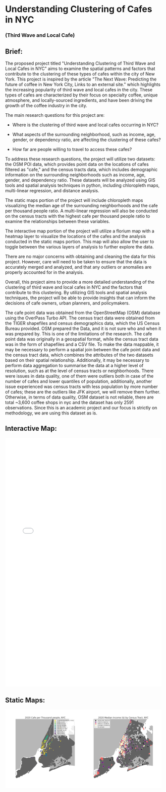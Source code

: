 # Understanding Clustering of Cafes in NYC
### (Third Wave and Local Cafe)

## Brief:
The proposed project titled "Understanding Clustering of Third Wave and Local Cafes in NYC" aims to examine the spatial patterns and factors that contribute to the clustering of these types of cafes within the city of New York. This project is inspired by the article "The Next Wave: Predicting the future of coffee in New York City, Links to an external site." which highlights the increasing popularity of third wave and local cafes in the city. These types of cafes are characterized by their focus on specialty coffee, unique atmosphere, and locally-sourced ingredients, and have been driving the growth of the coffee industry in the city.

The main research questions for this project are:

- Where is the clustering of third wave and local cafes occurring in NYC?

- What aspects of the surrounding neighborhood, such as income, age, gender, or dependency ratio, are affecting the clustering of these cafes?

- How far are people willing to travel to access these cafes?

To address these research questions, the project will utilize two datasets: the OSM POI data, which provides point data on the locations of cafes filtered as "cafe," and the census tracts data, which includes demographic information on the surrounding neighborhoods such as income, age, gender, and dependency ratio. These datasets will be analyzed using GIS tools and spatial analysis techniques in python, including chloropleth maps, multi-linear regression, and distance analysis.

The static maps portion of the project will include chloropleth maps visualizing the median age of the surrounding neighborhoods and the cafe per thousand people ratio. A multi-linear regression will also be conducted on the census tracts with the highest cafe per thousand people ratio to examine the relationships between these variables.

The interactive map portion of the project will utilize a florium map with a heatmap layer to visualize the locations of the cafes and the analysis conducted in the static maps portion. This map will also allow the user to toggle between the various layers of analysis to further explore the data.

There are no major concerns with obtaining and cleaning the data for this project. However, care will need to be taken to ensure that the data is accurately merged and analyzed, and that any outliers or anomalies are properly accounted for in the analysis.

Overall, this project aims to provide a more detailed understanding of the clustering of third wave and local cafes in NYC and the factors that contribute to this clustering. By utilizing GIS tools and spatial analysis techniques, the project will be able to provide insights that can inform the decisions of cafe owners, urban planners, and policymakers.

The cafe point data was obtained from the OpenStreetMap (OSM) database using the OverPass Turbo API. The census tract data were obtained from the TIGER shapefiles and census demographics data, which the US Census Bureau provided.
OSM prepared the Data, and it is not sure who and when it was prepared by. This is one of the limitations of the research.
The cafe point data was originally in a geospatial format, while the census tract data was in the form of shapefiles and a CSV file. To make the data mappable, it may be necessary to perform a spatial join between the cafe point data and the census tract data, which combines the attributes of the two datasets based on their spatial relationship. Additionally, it may be necessary to perform data aggregation to summarise the data at a higher level of resolution, such as at the level of census tracts or neighborhoods.
There were issues in data quality, one of them were outliers both in case of the number of cafes and lower quantiles of population, additionally, another issue experienced was census tracts with less population by more number of cafes; these are the outliers like JFK airport, we will remove them further. Otherwise, in terms of data quality, OSM dataset is not reliable, there are total ~3,600 coffee shops in nyc and the dataset has only 2591 observations. Since this is an academic project and our focus is strictly on methodology, we are using this dataset as is. 

## Interactive Map: 
<iframe src="map.html" style="border:none; width:100%; height:800px;"> </iframe>

## Static Maps:
<div style="display: flex;">
  <img src="map1.png" style="width: 50%; height: auto;">
  <img src="map2.png" style="width: 50%; height: auto;">
</div>

